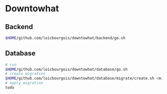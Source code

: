 # Downtowhat


## Backend
```sh
$HOME/github.com/loicbourgois/downtowhat/backend/go.sh
```


## Database
```sh
# run
$HOME/github.com/loicbourgois/downtowhat/database/go.sh
# create migration
$HOME/github.com/loicbourgois/downtowhat/database/migrate/create.sh <migration>
# apply migration
todo
```
